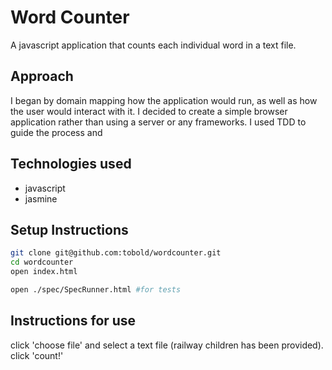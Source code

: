 # Word Counter
A javascript application that counts each individual word in a text file.

## Approach
I began by domain mapping how the application would run, as well as how the user would interact with it. I decided to create a simple browser application rather than using a server or any frameworks.
I used TDD to guide the process and

## Technologies used
- javascript
- jasmine

## Setup Instructions
```sh
git clone git@github.com:tobold/wordcounter.git
cd wordcounter
open index.html

open ./spec/SpecRunner.html #for tests
```

## Instructions for use
click 'choose file' and select a text file (railway children has been provided).
click 'count!'
